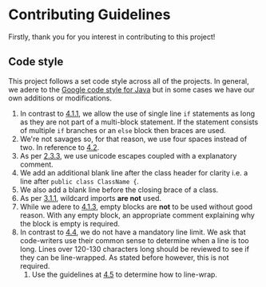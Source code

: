 # Contributing Guidelines

Firstly, thank you for you interest in contributing to this project!

## Code style

This project follows a set code style across all of the projects. In general, we adere to the [Google code style for Java](https://google.github.io/styleguide/javaguide.html) but in some cases we have our own additions or modifications.

1. In contrast to [4.1.1](https://google.github.io/styleguide/javaguide.html#s4.1.1-braces-always-used), we allow the use of single line `if` statements as long as they are not part of a multi-block statement. If the statement consists of multiple `if` branches or an `else` block then braces are used.
2. We're not savages so, for that reason, we use four spaces instead of two. In reference to [4.2](https://google.github.io/styleguide/javaguide.html#s4.2-block-indentation).
3. As per [2.3.3](https://google.github.io/styleguide/javaguide.html#s2.3.3-non-ascii-characters), we use unicode escapes coupled with a explanatory comment.
4. We add an additional blank line after the class header for clarity i.e. a line after `public class ClassName {`.
5. We also add a blank line before the closing brace of a class.
6. As per [3.1.1](https://google.github.io/styleguide/javaguide.html#s3.3.1-wildcard-imports), wildcard imports **are not** used.
7. While we adere to [4.1.3](https://google.github.io/styleguide/javaguide.html#s4.1.3-braces-empty-blocks), empty blocks are **not** to be used without good reason. With any empty block, an appropriate comment explaining why the block is empty is required.
8. In contrast to [4.4](https://google.github.io/styleguide/javaguide.html#s4.4-column-limit), we do not have a mandatory line limit. We ask that code-writers use their common sense to determine when a line is too long. Lines over 120-130 characters long should be reviewed to see if they can be line-wrapped. As stated before however, this is not required. 
   1. Use the guidelines at [4.5](https://google.github.io/styleguide/javaguide.html#s4.5-line-wrapping) to determine how to line-wrap.
